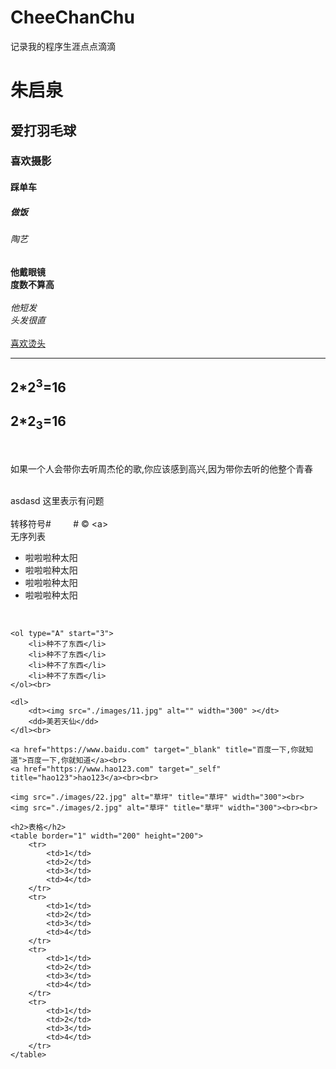 # CheeChanChu
记录我的程序生涯点点滴滴
<!DOCTYPE html>
<html lang="en">
<head>
    <meta charset="UTF-8">
    <meta name="viewport" content="width=, initial-scale=1.0">
    <title>Document</title>
</head>
<body>
    <h1>朱启泉</h1>
    <h2>爱打羽毛球</h2>
    <h3>喜欢摄影</h3>
    <h4>踩单车</h4>
    <h5>做饭</h5>
    <h6>陶艺</h6>
    <b>他戴眼镜</b><br>
    <strong>度数不算高</strong><br>
<br>
    <i>他短发</i><br>
    <em>头发很直</em><br>
<br>
    <u>喜欢烫头</u><br>
    <hr>
    <h2>2*2<sup>3</sup>=16</h2>
    <h2>2*2<sub>3</sub>=16</h2><br>
    <p>
        如果一个人会带你去听周杰伦的歌,你应该感到高兴,因为带你去听的他整个青春
    </p><br>
    <span>
        asdasd    这里表示有问题
    </span><br><br>
    转移符号#&nbsp;&nbsp;&nbsp;&nbsp;&nbsp;&nbsp;&nbsp;&nbsp;&nbsp;#
    &copy;  &lt;a&gt;
    <br>
    无序列表<br>
    <ul>
        <li>啦啦啦种太阳</li>
        <li>啦啦啦种太阳</li>
        <li>啦啦啦种太阳</li>
        <li>啦啦啦种太阳</li>
    </ul><br>

    <ol type="A" start="3">
        <li>种不了东西</li>
        <li>种不了东西</li>
        <li>种不了东西</li>
        <li>种不了东西</li>
    </ol><br>

    <dl>
        <dt><img src="./images/11.jpg" alt="" width="300" ></dt>
        <dd>美若天仙</dd>
    </dl><br>

    <a href="https://www.baidu.com" target="_blank" title="百度一下,你就知道">百度一下,你就知道</a><br>
    <a href="https://www.hao123.com" target="_self" title="hao123">hao123</a><br><br>

    <img src="./images/22.jpg" alt="草坪" title="草坪" width="300"><br>
    <img src="./images/2.jpg" alt="草坪" title="草坪" width="300"><br><br>  

    <h2>表格</h2>
    <table border="1" width="200" height="200">
        <tr>
            <td>1</td>
            <td>2</td>
            <td>3</td>
            <td>4</td>
        </tr>
        <tr>
            <td>1</td>
            <td>2</td>
            <td>3</td>
            <td>4</td>
        </tr>
        <tr>
            <td>1</td>
            <td>2</td>
            <td>3</td>
            <td>4</td>
        </tr>
        <tr>
            <td>1</td>
            <td>2</td>
            <td>3</td>
            <td>4</td>
        </tr>
    </table>
    


</body>
</html>
